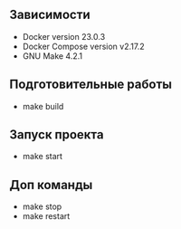 ## Зависимости
- Docker version 23.0.3
- Docker Compose version v2.17.2
- GNU Make 4.2.1

## Подготовительные работы
- make build

## Запуск проекта
- make start

## Доп команды
- make stop
- make restart